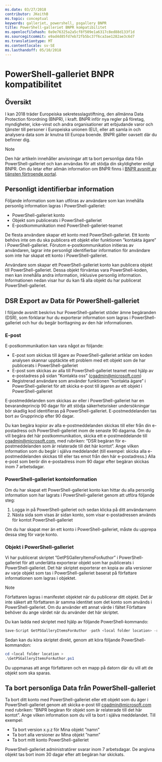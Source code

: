 ```yaml
---
ms.date: 03/27/2018
contributor: JKeithB
ms.topic: conceptual
keywords: galleriet, powershell, psgallery BNPR
title: PowerShell-galleriet BNPR kompatibilitet
ms.openlocfilehash: 0a9e76325a2a5cf8f509e1a6317c8ed88d133f1d
ms.sourcegitcommit: e9ad4d85fd7eb72fb5bc37f6ca3ae1282ae3c6d7
ms.translationtype: MT
ms.contentlocale: sv-SE
ms.lasthandoff: 05/10/2018
---
```

# <a name="powershell-gallery-gdpr-compliance"></a>PowerShell-galleriet BNPR kompatibilitet

## <a name="overview"></a>Översikt

I kan 2018 träder Europeiska sekretesslagstiftning, den allmänna Data Protection förordning (BNPR), i kraft.
BNPR inför nya regler på företag, myndigheter, icke-vinst och andra organisationer att erbjudande varor och tjänster till personer i Europeiska unionen (EU), eller att samla in och analysera data som är knutna till Europa boende.
BNPR gäller oavsett där du befinner dig.

> [!NOTE]
> Den här artikeln innehåller anvisningar att ta bort personliga data från PowerShell-galleriet och kan användas för att stödja din skyldigheter enligt BNPR. Om du letar efter allmän information om BNPR finns i [BNPR avsnitt av tjänsten förtroende portal](https://servicetrust.microsoft.com/ViewPage/GDPRGetStarted).

## <a name="personally-identifiable-data"></a>Personligt identifierbar information

Följande information som kan utföras av användare som kan innehålla personlig information lagras i PowerShell-galleriet:

* PowerShell-galleriet konto
* Objekt som publicerats i PowerShell-galleriet
* E-postkommunikation med PowerShell-galleriet-teamet

De flesta användare skapar ett konto med PowerShell-galleriet.
Ett konto behövs inte om du ska publicera ett objekt eller funktionen ”kontakta ägare” i PowerShell-galleriet.
Förutom e-postkommunikation initieras av användaren, lagrar inte personligt identifierbar information för användare som inte har skapat ett konto i PowerShell-galleriet.

Användare som skapar ett PowerShell-galleriet konto kan publicera objekt till PowerShell-galleriet.
Dessa objekt förväntas vara PowerShell-koden, men kan innehålla andra information, inklusive personlig information.
Informationen nedan visar hur du kan få alla objekt du har publicerat PowerShell-galleriet.

## <a name="dsr-export-of-powershell-gallery-data"></a>DSR Export av Data för PowerShell-galleriet

I följande avsnitt beskrivs hur PowerShell-galleriet stöder ämne begäranden (DSR), som förklarar hur du exporterar information som lagras i PowerShell-galleriet och hur du begär borttagning av den här informationen.

### <a name="email"></a>E-post

E-postkommunikation kan vara något av följande:

* E-post som skickas till ägare av PowerShell-galleriet artiklar om koden analysen skannar upptäckte ett problem med ett objekt som de har publicerats i PowerShell-galleriet
* E-post som skickas av alla till PowerShell-galleriet teamet med hjälp av e-postadress på sidan ”Kontakta oss” (cgadmin@microsoft.com)
* Registrerad användare som använder funktionen ”kontakta ägare” i PowerShell-galleriet för att skicka e-post till ägaren av ett objekt i PowerShell-galleriet

E-postmeddelanden som skickas av eller i PowerShell-galleriet har en bevarandeprincip 90 dagar för att stödja säkerhetsrisker undersökningar bör skadlig kod identifieras på PowerShell-galleriet.
E-postmeddelanden tas bort av Grupprincip efter 90 dagar.

Du kan begära kopior av alla e-postmeddelanden skickas till eller från din e-postadress och PowerShell-galleriet inom de senaste 90 dagarna.
Om du vill begära det här postkommunikation, skicka ett e-postmeddelande till cgadmin@microsoft.com, med rubriken: ”DSR begäran för e-postmeddelanden som är relaterade till det här kontot”.
Ange vilken information som du begär i själva meddelandet (till exempel: skicka alla e-postmeddelanden skickas till eller tas emot från den här e-postadress.) Alla e-post som berör din e-postadress inom 90 dagar efter begäran skickas inom 7 arbetsdagar.

### <a name="powershell-gallery-account-information"></a>PowerShell-galleriet kontoinformation

Om du har skapat ett PowerShell-galleriet konto kan hittar du alla personlig information som har lagrats i PowerShell-galleriet genom att utföra följande steg:

1. Logga in på PowerShell-galleriet och sedan klicka på ditt användarnamn
2. Nästa sida som visas är sidan konto, som visar e-postadressen används för kontot PowerShell-galleriet

Om du har skapat mer än ett konto i PowerShell-galleriet, måste du upprepa dessa steg för varje konto.

### <a name="items-in-the-powershell-gallery"></a>Objekt i PowerShell-galleriet

Vi har publicerat skriptet ”GetPSGalleryItemsForAuthor” i PowerShell-galleriet för att underlätta exporterar objekt som har publicerats i PowerShell-galleriet.
Det här skriptet exporterar en kopia av alla versioner av varje objekt som tas i PowerShell-galleriet baserat på författare informationen som lagras i objektet.

> [!NOTE]
> Författaren lagras i manifestet objektet när du publicerar ditt objekt.
> Det är inte säkert att författaren är samma identitet som det konto som används i PowerShell-galleriet.
> Om du använder ett annat värde i fältet Författare behöver du ange värdet när du använder det här skriptet.

Du kan ladda ned skriptet med hjälp av följande PowerShell-kommando:

```powershell
Save-Script GetPSGalleryItemsForAuthor -path <local folder location> -repository psgallery
```

Sedan kan du köra skriptet direkt, genom att köra följande PowerShell-kommandon:

```powershell
cd <local folder location >
.\GetPSGalleryItemsForAuthor.ps1
```

Du uppmanas att ange författaren och en mapp på datorn där du vill att de objekt som ska sparas.

## <a name="deleting-personal-data-from-the-powershell-gallery"></a>Ta bort personliga Data från PowerShell-galleriet

Ta bort ditt konto med PowerShell-galleriet eller ett objekt som du äger i PowerShell-galleriet genom att skicka e-post till cgadmin@microsoft.com med rubriken: ”BNPR begäran för objekt som är relaterade till det här kontot”.
Ange vilken information som du vill ta bort i själva meddelandet. Till exempel:

* Ta bort version x.y.z för Mina objekt ”namn”
* Ta bort alla versioner av Mina objekt ”namn”
* Ta bort mitt konto PowerShell-galleriet

PowerShell-galleriet administratörer svarar inom 7 arbetsdagar.
De angivna objekt tas bort inom 30 dagar efter att begäran har skickats.
